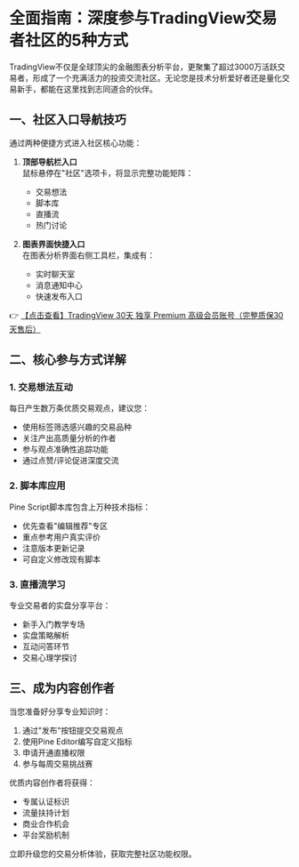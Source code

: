 # 全面指南：深度参与TradingView交易者社区的5种方式

TradingView不仅是全球顶尖的金融图表分析平台，更聚集了超过3000万活跃交易者，形成了一个充满活力的投资交流社区。无论您是技术分析爱好者还是量化交易新手，都能在这里找到志同道合的伙伴。

## 一、社区入口导航技巧

通过两种便捷方式进入社区核心功能：

1. **顶部导航栏入口**  
   鼠标悬停在"社区"选项卡，将显示完整功能矩阵：
   - 交易想法
   - 脚本库
   - 直播流
   - 热门讨论

2. **图表界面快捷入口**  
   在图表分析界面右侧工具栏，集成有：
   - 实时聊天室
   - 消息通知中心
   - 快速发布入口

👉 [【点击查看】TradingView 30天 独享 Premium 高级会员账号（完整质保30天售后）](https://bit.ly/TradingView-Pro)

## 二、核心参与方式详解

### 1. 交易想法互动
每日产生数万条优质交易观点，建议您：
- 使用标签筛选感兴趣的交易品种
- 关注产出高质量分析的作者
- 参与观点准确性追踪功能
- 通过点赞/评论促进深度交流

### 2. 脚本库应用
Pine Script脚本库包含上万种技术指标：
- 优先查看"编辑推荐"专区
- 重点参考用户真实评价
- 注意版本更新记录
- 可自定义修改现有脚本

### 3. 直播流学习
专业交易者的实盘分享平台：
- 新手入门教学专场
- 实盘策略解析
- 互动问答环节
- 交易心理学探讨

## 三、成为内容创作者

当您准备好分享专业知识时：
1. 通过"发布"按钮提交交易观点
2. 使用Pine Editor编写自定义指标
3. 申请开通直播权限
4. 参与每周交易挑战赛

优质内容创作者将获得：
- 专属认证标识
- 流量扶持计划
- 商业合作机会
- 平台奖励机制

立即升级您的交易分析体验，获取完整社区功能权限。